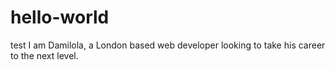 # hello-world
test
I am Damilola, a London based web developer looking to take his career to the next level.
